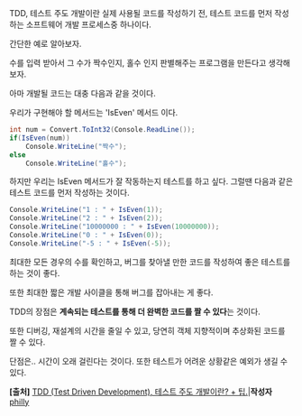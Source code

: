 TDD, 테스트 주도 개발이란 실제 사용될 코드를 작성하기 전, 테스트 코드를 먼저 작성하는 소프트웨어 개발 프로세스중 하나이다.



간단한 예로 알아보자.

수를 입력 받아서 그 수가 짝수인지, 홀수 인지 판별해주는 프로그램을 만든다고 생각해보자.



아마 개발될 코드는 대충 다음과 같을 것이다. 

우리가 구현해야 할 메서드는 'IsEven' 메서드 이다.

```c#
int num = Convert.ToInt32(Console.ReadLine());
if(IsEven(num))
    Console.WriteLine("짝수");
else
    Console.WriteLine("홀수");
```



하지만 우리는 IsEven 메서드가 잘 작동하는지 테스트를 하고 싶다. 그럴땐 다음과 같은 테스트 코드를 먼저 작성하는 것이다.



```c#
Console.WriteLine("1 : " + IsEven(1));
Console.WriteLine("2 : " + IsEven(2));
Console.WriteLine("10000000 : " + IsEven(10000000));
Console.WriteLine("0 : " + IsEven(0));
Console.WriteLine("-5 : " + IsEven(-5));
```



최대한 모든 경우의 수를 확인하고, 버그를 찾아낼 만한 코드를 작성하여 좋은 테스트를 하는 것이 좋다.

또한 최대한 짧은 개발 사이클을 통해 버그를 잡아내는 게 좋다.



TDD의 장점은 **계속되는 테스트를 통해 더 완벽한 코드를 짤 수 있다**는 것이다.

또한 디버깅, 재설계의 시간을 줄일 수 있고, 당연히 객체 지향적이며 추상화된 코드를 짤 수 있다.



단점은.. 시간이 오래 걸린다는 것이다. 또한 테스트가 어려운 상황같은 예외가 생길 수 있다.



**[출처]** [TDD (Test Driven Development), 테스트 주도 개발이란? + 팁.](http://blog.naver.com/phillyai/220733687071)|**작성자** [philly](http://blog.naver.com/phillyai)


